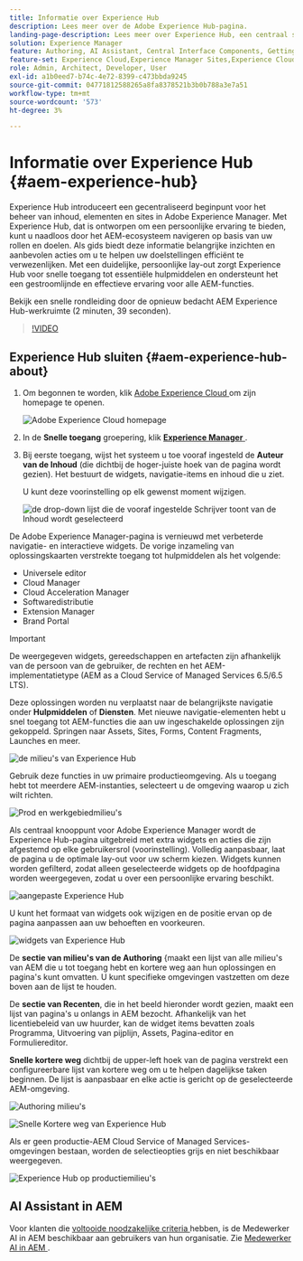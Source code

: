 ```yaml
---
title: Informatie over Experience Hub
description: Lees meer over de Adobe Experience Hub-pagina.
landing-page-description: Lees meer over Experience Hub, een centraal startpunt voor toegang tot alle AEM-mogelijkheden.
solution: Experience Manager
feature: Authoring, AI Assistant, Central Interface Components, Getting Started, Onboarding, Programs, Workflows
feature-set: Experience Cloud,Experience Manager Sites,Experience Cloud Services
role: Admin, Architect, Developer, User
exl-id: a1b0eed7-b74c-4e72-8399-c473bbda9245
source-git-commit: 04771812588265a8fa8378521b3b0b788a3e7a51
workflow-type: tm+mt
source-wordcount: '573'
ht-degree: 3%

---
```


# Informatie over Experience Hub {#aem-experience-hub}

Experience Hub introduceert een gecentraliseerd beginpunt voor het beheer van inhoud, elementen en sites in Adobe Experience Manager. Met Experience Hub, dat is ontworpen om een persoonlijke ervaring te bieden, kunt u naadloos door het AEM-ecosysteem navigeren op basis van uw rollen en doelen. Als gids biedt deze informatie belangrijke inzichten en aanbevolen acties om u te helpen uw doelstellingen efficiënt te verwezenlijken. Met een duidelijke, persoonlijke lay-out zorgt Experience Hub voor snelle toegang tot essentiële hulpmiddelen en ondersteunt het een gestroomlijnde en effectieve ervaring voor alle AEM-functies.

Bekijk een snelle rondleiding door de opnieuw bedacht AEM Experience Hub-werkruimte (2 minuten, 39 seconden).

>[!VIDEO](https://video.tv.adobe.com/v/3475190/?learn=on&enablevpops)

<!--
Available as a private beta, Experience Hub offers an optimized experience focused on improving workflows, prioritizing goals, and delivering results. Opting in lets you influence Experience Hub's development by providing feedback that helps shape its future and enhances its value for the entire AEM community. -->

## Experience Hub sluiten {#aem-experience-hub-about}

1. Om begonnen te worden, klik [ Adobe Experience Cloud ](https://experience.adobe.com/#/@foundationinternal/home) om zijn homepage te openen.

   ![ Adobe Experience Cloud homepage ](/help/implementing/cloud-manager/assets/experience-cloud-experiencemanager.png)

1. In de **Snelle toegang** groepering, klik [**Experience Manager** ](https://experience.adobe.com).
1. Bij eerste toegang, wijst het systeem u toe vooraf ingesteld de **Auteur van de Inhoud** (die dichtbij de hoger-juiste hoek van de pagina wordt gezien). Het bestuurt de widgets, navigatie-items en inhoud die u ziet.

   U kunt deze voorinstelling op elk gewenst moment wijzigen.

   ![ de drop-down lijst die de vooraf ingestelde Schrijver toont van de Inhoud wordt geselecteerd ](/help/implementing/cloud-manager/assets/experience-hub-role-selection.png)

De Adobe Experience Manager-pagina is vernieuwd met verbeterde navigatie- en interactieve widgets. De vorige inzameling van oplossingskaarten verstrekte toegang tot hulpmiddelen als het volgende:

* Universele editor
* Cloud Manager
* Cloud Acceleration Manager
* Softwaredistributie
* Extension Manager
* Brand Portal

>[!IMPORTANT]
>
>De weergegeven widgets, gereedschappen en artefacten zijn afhankelijk van de persoon van de gebruiker, de rechten en het AEM-implementatietype (AEM as a Cloud Service of Managed Services 6.5/6.5 LTS).

Deze oplossingen worden nu verplaatst naar de belangrijkste navigatie onder **Hulpmiddelen** of **Diensten**. Met nieuwe navigatie-elementen hebt u snel toegang tot AEM-functies die aan uw ingeschakelde oplossingen zijn gekoppeld. Springen naar Assets, Sites, Forms, Content Fragments, Launches en meer.

![ de milieu&#39;s van Experience Hub ](/help/implementing/cloud-manager/assets/experience-hub-author-environments.png)

Gebruik deze functies in uw primaire productieomgeving. Als u toegang hebt tot meerdere AEM-instanties, selecteert u de omgeving waarop u zich wilt richten.

![ Prod en werkgebiedmilieu&#39;s ](/help/implementing/cloud-manager/assets/experience-hub-prod-stage.png)

Als centraal knooppunt voor Adobe Experience Manager wordt de Experience Hub-pagina uitgebreid met extra widgets en acties die zijn afgestemd op elke gebruikersrol (voorinstelling). Volledig aanpasbaar, laat de pagina u de optimale lay-out voor uw scherm kiezen. Widgets kunnen worden gefilterd, zodat alleen geselecteerde widgets op de hoofdpagina worden weergegeven, zodat u over een persoonlijke ervaring beschikt.

![ aangepaste Experience Hub ](/help/implementing/cloud-manager/assets/experience-hub-custom.png)

U kunt het formaat van widgets ook wijzigen en de positie ervan op de pagina aanpassen aan uw behoeften en voorkeuren.

![ widgets van Experience Hub ](/help/implementing/cloud-manager/assets/experience-hub-widgets.png)

De **sectie van milieu&#39;s van de Authoring** &lbrace;maakt een lijst van alle milieu&#39;s van AEM die u tot toegang hebt en kortere weg aan hun oplossingen en pagina&#39;s kunt omvatten. U kunt specifieke omgevingen vastzetten om deze boven aan de lijst te houden.

De **sectie van Recenten**, die in het beeld hieronder wordt gezien, maakt een lijst van pagina&#39;s u onlangs in AEM bezocht. Afhankelijk van het licentiebeleid van uw huurder, kan de widget items bevatten zoals Programma, Uitvoering van pijplijn, Assets, Pagina-editor en Formuliereditor.

**Snelle kortere weg** dichtbij de upper-left hoek van de pagina verstrekt een configureerbare lijst van kortere weg om u te helpen dagelijkse taken beginnen. De lijst is aanpasbaar en elke actie is gericht op de geselecteerde AEM-omgeving.

![ Authoring milieu&#39;s ](/help/implementing/cloud-manager/assets/experience-hub-recents.png)

![ Snelle Kortere weg van Experience Hub ](/help/implementing/cloud-manager/assets/experience-hub-quick-shortcuts.png)

Als er geen productie-AEM Cloud Service of Managed Services-omgevingen bestaan, worden de selectieopties grijs en niet beschikbaar weergegeven.

![ Experience Hub op productiemilieu&#39;s ](/help/implementing/cloud-manager/assets/experience-hub-no-prod-environs.png)

## AI Assistant in AEM

Voor klanten die [ voltooide noodzakelijke criteria ](/help/implementing/cloud-manager/ai-assistant-in-aem.md#get-access) hebben, is de Medewerker AI in AEM beschikbaar aan gebruikers van hun organisatie. Zie [ Medewerker AI in AEM ](/help/implementing/cloud-manager/ai-assistant-in-aem.md).
